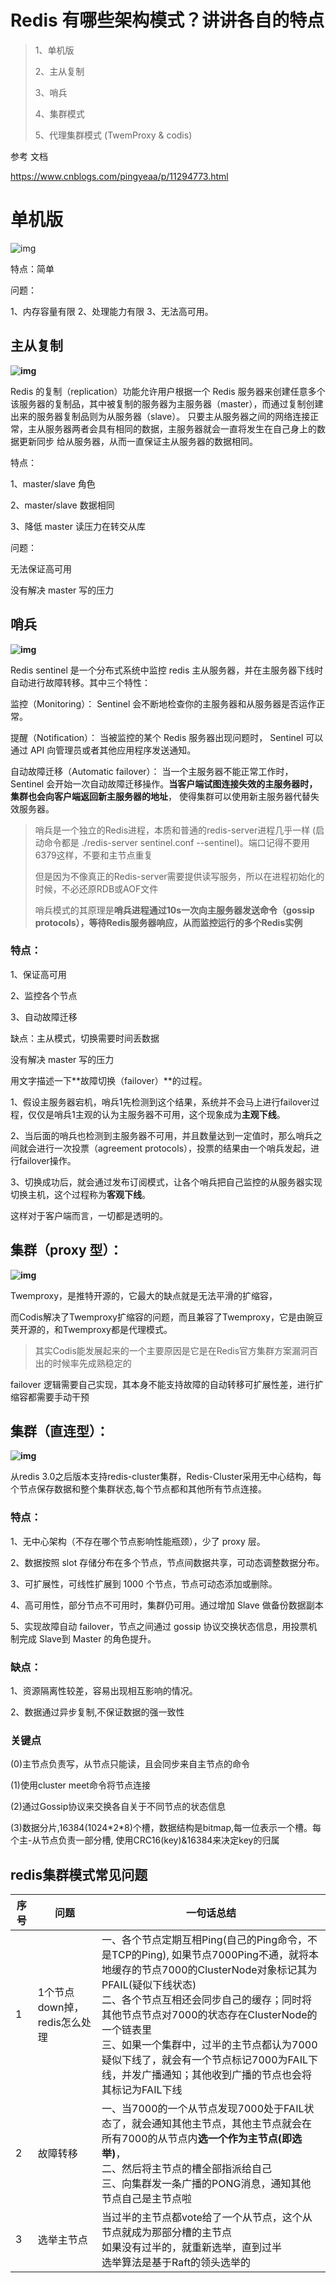 # **Redis 有哪些架构模式？讲讲各自的特点**

> 1、单机版
>
> 2、主从复制
>
> 3、哨兵
>
> 4、集群模式
>
> 5、代理集群模式 (TwemProxy  & codis)



参考 文档

https://www.cnblogs.com/pingyeaa/p/11294773.html



# **单机版**

![img](https://img2018.cnblogs.com/blog/1481291/201809/1481291-20180925142100480-1152515615.png)

特点：简单

问题：

1、内存容量有限 2、处理能力有限 3、无法高可用。

## **主从复制**

**![img](https://img2018.cnblogs.com/blog/1481291/201809/1481291-20180925142118041-1727225479.png)**

Redis 的复制（replication）功能允许用户根据一个 Redis 服务器来创建任意多个该服务器的复制品，其中被复制的服务器为主服务器（master），而通过复制创建出来的服务器复制品则为从服务器（slave）。 只要主从服务器之间的网络连接正常，主从服务器两者会具有相同的数据，主服务器就会一直将发生在自己身上的数据更新同步 给从服务器，从而一直保证主从服务器的数据相同。

特点：

1、master/slave 角色

2、master/slave 数据相同

3、降低 master 读压力在转交从库

问题：

无法保证高可用

没有解决 master 写的压力

## **哨兵**

**![img](https://img2018.cnblogs.com/blog/1481291/201809/1481291-20180925142143478-1454265814.png)**

Redis sentinel 是一个分布式系统中监控 redis 主从服务器，并在主服务器下线时自动进行故障转移。其中三个特性：

监控（Monitoring）：  Sentinel 会不断地检查你的主服务器和从服务器是否运作正常。

提醒（Notification）： 当被监控的某个 Redis 服务器出现问题时， Sentinel 可以通过 API 向管理员或者其他应用程序发送通知。

自动故障迁移（Automatic failover）： 当一个主服务器不能正常工作时， Sentinel 会开始一次自动故障迁移操作。**当客户端试图连接失效的主服务器时， 集群也会向客户端返回新主服务器的地址**， 使得集群可以使用新主服务器代替失效服务器。

> 哨兵是一个独立的Redis进程，本质和普通的redis-server进程几乎一样 (启动命令都是 ./redis-server sentinel.conf --sentinel)。端口记得不要用6379这样，不要和主节点重复
>
> 但是因为不像真正的Redis-server需要提供读写服务，所以在进程初始化的时候，不必还原RDB或AOF文件
>
> 哨兵模式的其原理是**哨兵进程通过10s一次向主服务器发送命令（gossip protocols），等待Redis服务器响应，从而监控运行的多个Redis实例**



### 特点：

1、保证高可用

2、监控各个节点

3、自动故障迁移

缺点：主从模式，切换需要时间丢数据

没有解决 master 写的压力



用文字描述一下**故障切换（failover）**的过程。

1、假设主服务器宕机，哨兵1先检测到这个结果，系统并不会马上进行failover过程，仅仅是哨兵1主观的认为主服务器不可用，这个现象成为**主观下线**。

2、当后面的哨兵也检测到主服务器不可用，并且数量达到一定值时，那么哨兵之间就会进行一次投票（agreement protocols），投票的结果由一个哨兵发起，进行failover操作。

3、切换成功后，就会通过发布订阅模式，让各个哨兵把自己监控的从服务器实现切换主机，这个过程称为**客观下线**。

这样对于客户端而言，一切都是透明的。







## **集群（proxy 型）：**

**![img](https://img2018.cnblogs.com/blog/1481291/201809/1481291-20180925142206124-913246424.png)**

Twemproxy，是推特开源的，它最大的缺点就是无法平滑的扩缩容，

而Codis解决了Twemproxy扩缩容的问题，而且兼容了Twemproxy，它是由豌豆荚开源的，和Twemproxy都是代理模式。

> 其实Codis能发展起来的一个主要原因是它是在Redis官方集群方案漏洞百出的时候率先成熟稳定的





 

failover 逻辑需要自己实现，其本身不能支持故障的自动转移可扩展性差，进行扩缩容都需要手动干预



## **集群（直连型）：**

**![img](https://img2018.cnblogs.com/blog/1481291/201809/1481291-20180925142304757-1498788186.png)**

从redis 3.0之后版本支持redis-cluster集群，Redis-Cluster采用无中心结构，每个节点保存数据和整个集群状态,每个节点都和其他所有节点连接。

### 特点：

1、无中心架构（不存在哪个节点影响性能瓶颈），少了 proxy 层。

2、数据按照 slot 存储分布在多个节点，节点间数据共享，可动态调整数据分布。

3、可扩展性，可线性扩展到 1000 个节点，节点可动态添加或删除。

4、高可用性，部分节点不可用时，集群仍可用。通过增加 Slave 做备份数据副本

5、实现故障自动 failover，节点之间通过 gossip 协议交换状态信息，用投票机制完成 Slave到 Master 的角色提升。

### 缺点：

1、资源隔离性较差，容易出现相互影响的情况。

2、数据通过异步复制,不保证数据的强一致性



### 关键点

(0)主节点负责写，从节点只能读，且会同步来自主节点的命令

(1)使用cluster meet命令将节点连接

(2)通过Gossip协议来交换各自关于不同节点的状态信息

(3)数据分片,16384(1024\*2\*8)个槽，数据结构是bitmap,每一位表示一个槽。每个主-从节点负责一部分槽, 使用CRC16(key)&16384来决定key的归属



## redis集群模式常见问题

| 序号 | 问题                         | 一句话总结                                                   |
| ---- | ---------------------------- | ------------------------------------------------------------ |
| 1    | 1个节点down掉，redis怎么处理 | 一、各个节点定期互相Ping(自己的Ping命令，不是TCP的Ping), 如果节点7000Ping不通，就将本地缓存的节点7000的ClusterNode对象标记其为PFAIL(疑似下线状态)<br>二、各个节点互相还会同步自己的缓存；同时将其他节点节点对7000的状态存在ClusterNode的一个链表里<br>三、如果一个集群中，过半的主节点都认为7000疑似下线了，就会有一个节点标记7000为FAIL下线，并发广播通知；其他收到广播的节点也会将其标记为FAIL下线 |
| 2    | 故障转移                     | 一、当7000的一个从节点发现7000处于FAIL状态了，就会通知其他主节点，其他主节点就会在所有7000的从节点内**选一个作为主节点(即选举)**，<br>二、然后将主节点的槽全部指派给自己<br>三、向集群发一条广播的PONG消息，通知其他节点自己是主节点啦 |
| 3    | 选举主节点                   | 当过半的主节点都vote给了一个从节点，这个从节点就成为那部分槽的主节点<br>如果没有过半的，就重新选举，直到过半<br>选举算法是基于Raft的领头选举的 |

